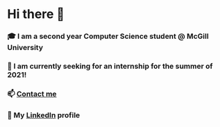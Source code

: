 # Hi there 👋

### 🎓 I am a second year Computer Science student @ McGill University
### 👔 I am currently seeking for an internship for the summer of 2021!
### 📫 [Contact me](mailto:marco.caniglia@mail.mcgill.ca)
### 🤝 My [LinkedIn](https://www.linkedin.com/in/marco-caniglia-465749141/) profile 

<!--
**mcaniglia16/mcaniglia16** is a ✨ _special_ ✨ repository because its `README.md` (this file) appears on your GitHub profile.

Here are some ideas to get you started:

- 🔭 I’m currently working on ...
- 🌱 I’m currently learning ...
- 👯 I’m looking to collaborate on ...
- 🤔 I’m looking for help with ...
- 💬 Ask me about ...
- 📫 How to reach me: ...
- 😄 Pronouns: ...
- ⚡ Fun fact: ...
-->
